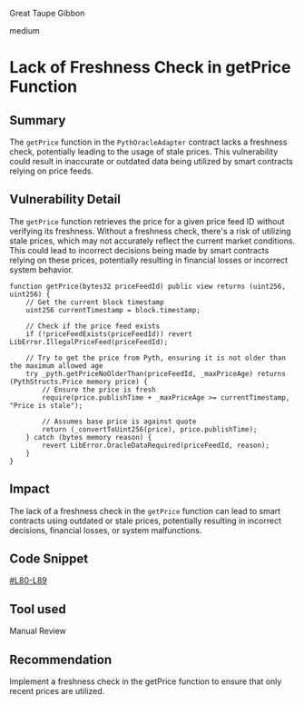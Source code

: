 Great Taupe Gibbon

medium

# Lack of Freshness Check in getPrice Function

## Summary
The `getPrice` function in the `PythOracleAdapter` contract lacks a freshness check, potentially leading to the usage of stale prices. This vulnerability could result in inaccurate or outdated data being utilized by smart contracts relying on price feeds.


## Vulnerability Detail
The `getPrice` function retrieves the price for a given price feed ID without verifying its freshness. Without a freshness check, there's a risk of utilizing stale prices, which may not accurately reflect the current market conditions. This could lead to incorrect decisions being made by smart contracts relying on these prices, potentially resulting in financial losses or incorrect system behavior.
```solidity
function getPrice(bytes32 priceFeedId) public view returns (uint256, uint256) {
    // Get the current block timestamp
    uint256 currentTimestamp = block.timestamp;

    // Check if the price feed exists
    if (!priceFeedExists(priceFeedId)) revert LibError.IllegalPriceFeed(priceFeedId);

    // Try to get the price from Pyth, ensuring it is not older than the maximum allowed age
    try _pyth.getPriceNoOlderThan(priceFeedId, _maxPriceAge) returns (PythStructs.Price memory price) {
        // Ensure the price is fresh
        require(price.publishTime + _maxPriceAge >= currentTimestamp, "Price is stale");

        // Assumes base price is against quote
        return (_convertToUint256(price), price.publishTime);
    } catch (bytes memory reason) {
        revert LibError.OracleDataRequired(priceFeedId, reason);
    }
}
```

## Impact
The lack of a freshness check in the `getPrice` function can lead to smart contracts using outdated or stale prices, potentially resulting in incorrect decisions, financial losses, or system malfunctions.
## Code Snippet
[#L80-L89](https://github.com/sherlock-audit/2024-02-perpetual/blob/main/perp-contract-v3/src/oracle/pythOracleAdapter/PythOracleAdapter.sol#L80-L89)
## Tool used

Manual Review

## Recommendation
Implement a freshness check in the getPrice function to ensure that only recent prices are utilized.